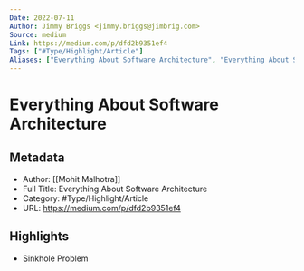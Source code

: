 ```yaml
---
Date: 2022-07-11
Author: Jimmy Briggs <jimmy.briggs@jimbrig.com>
Source: medium
Link: https://medium.com/p/dfd2b9351ef4
Tags: ["#Type/Highlight/Article"]
Aliases: ["Everything About Software Architecture", "Everything About Software Architecture"]
---
```

# Everything About Software Architecture

## Metadata
- Author: [[Mohit Malhotra]]
- Full Title: Everything About Software Architecture
- Category: #Type/Highlight/Article
- URL: https://medium.com/p/dfd2b9351ef4

## Highlights
- Sinkhole Problem
